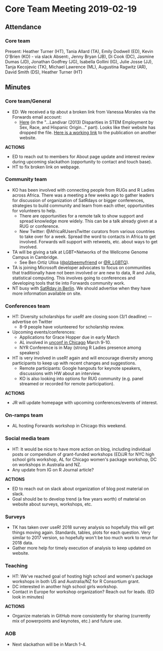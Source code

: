 
# Core Team Meeting 2019-02-19

## Attendance

### Core team

Present: Heather Turner (HT),  Tania Allard (TA), Emily Dodwell (ED), Kevin O'Brien (KO) - via slack
Absent:, Jenny Bryan (JB), Di Cook (DC), Jasmine Dumas (JD), Jonathan Godfrey (JG), Isabella Gollini (IG), Julie Josse (JJ), Tanja Kecojevic (TK), Michael Lawrence (ML), Augustina Ragwitz (AR), David Smith (DS), Heather Turner (HT)

## Minutes

### Core team/General
- ED: We received a tip about a broken link from Vanessa Morales via the Forwards email account: 
    - [Here](https://forwards.github.io/blog/2017/01/13/mapping-users/) (in the "...Landivar (2013) Disparities in STEM Employment by Sex, Race, and Hispanic Origin..." part). Looks like their website has dropped the file. [Here is a working link](https://www.formsbank.com/template/397011/disparities-in-stem-employment-by-sex-race-and-hispanic-origin-american-community-survey-reports-u-s-census-bureau.html) to the publication on another website. 
    
**ACTIONS**
- ED to reach out to members for About page update and interest review during upcoming slackathon (opportunity to contact and touch base).
- HT to fix broken link on webpage.

### Community team
- KO has been involved with connecting people from RUGs and R Ladies across Africa. There was a meeting a few weeks ago to gather leaders for discussion of organization of SatRdays or bigger conferences, strategies to build community and learn from each other, opportunities for volunteers to help.
    - There are opportunities for a remote talk to show support and spread knowledge more widely. This can be a talk already given at a RUG or conference.
    - New Twitter: @AfricaRUsersTwitter curators from various countries to take over for a week. Spread the word to contacts in Africa to get involved. Forwards will support with retweets, etc. about ways to get involved.
- TA will be giving a talk at LGBT+Networks of the Wellcome Genome Campus in Cambridge.
    -  See Ben Ortiz Ulloa ([@plzbeemyfriend](https://twitter.com/plzbeemyfriend) or [@R_LGBTQ](https://twitter.com/R_LGBTQ)).
- TA is joining Microsoft developer advocates to focus on communities that traditionally have not been involved or are new to data, R and Julia, statistical computing. This involves going to conferences and developing tools that tie into Forwards community work.
- NT busy with [SatRday in Berlin](https://berlin2019.satrdays.org/). We should advertise when they have more information available on site.


### Conferences team
- HT: Diversity scholarships for useR! are closing soon (3/1 deadline) -- advertise on Twitter
    - 8-9 people have volunteered for scholarship review.
- Upcoming events/conferences:
    - Applications for Grace Hopper due in early March
    - AL involved in [unconf in Chicago](https://chirunconf.github.io/) March 9-10.
    - NYR Conference is in May (strong R Ladies presence among speakers)
- HT is very involved in useR! again and will encourage diversity among participants to keep up with recent changes and suggestions.
    - Remote participants: Google hangouts for keynote speakers, discussions with HW about an interview.
    - KO is also looking into options for RUG community (e.g. panel streamed or recorded for remote participation).

**ACTIONS**
- JR will update homepage with upcoming conferences/events of interest.


### On-ramps team
- AL hosting Forwards workshop in Chicago this weekend.

### Social media team
- HT: It would be nice to have more action on blog, including individual posts or compendium of grant-funded workshops (ED/JR for NYC high school girls workshop, AL for Chicago women's package workshop, DC on workshops in Australia and NZ.
- Any update from IG on R Journal article?

**ACTIONS**
- ED to reach out on slack about organization of blog post material on slack.
- Goal should be to develop trend (a few years worth) of material on website about surveys, workshops, etc.


### Surveys
- TK has taken over useR! 2018 survey analysis so hopefully this will get things moving again. Standards, tables, plots for each question. Very similar to 2017 version, so hopefully won't be too much work to rerun for 2018 data.
- Gather more help for timely execution of analysis to keep updated on website.


### Teaching
- HT: We've reached goal of hosting high school and women's package workshops in both US and Australia/NZ for R Consortium grant.
- DC interested in another high school girls workshop.
- Contact in Europe for workshop organization? Reach out for leads. (ED look in minutes)

**ACTIONS**
- Organize materials in GitHub more consistently for sharing (currently mix of powerpoints and keynotes, etc.) and future use.

### AOB
- Next slackathon will be in March 1-4.
